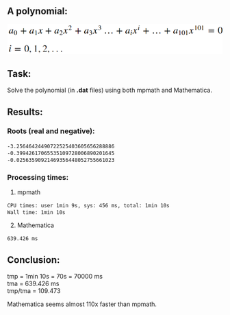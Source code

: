 ## A polynomial:  
![](../images/polynomial_w_o101.png)

## Task:  
Solve the polynomial (in **.dat** files) using both mpmath and Mathematica.

## Results:  

### Roots (real and negative):  
```
-3.25646424490722525403605656288886     
-0.39942617065535109728006890201645     
-0.02563590921469356448052755661023
```

### Processing times:
1. mpmath 
  ```
  CPU times: user 1min 9s, sys: 456 ms, total: 1min 10s
  Wall time: 1min 10s
  ```  
2. Mathematica
  ```
  639.426 ms
  ```  
  
## Conclusion:
tmp = 1min 10s = 70s = 70000 ms  
tma = 639.426 ms  
tmp/tma = 109.473  

Mathematica seems almost 110x faster than mpmath.
